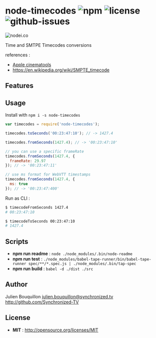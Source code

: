 # node-timecodes ![npm](https://img.shields.io/npm/v/node-timecodes.svg) ![license](https://img.shields.io/npm/l/node-timecodes.svg) ![github-issues](https://img.shields.io/github/issues/Synchronized-TV/node-timecodes.svg)

![nodei.co](https://nodei.co/npm/node-timecodes.png?downloads=true&downloadRank=true&stars=true)


Time and SMTPE Timecodes conversions

references :
 - [Apple cinematools](https://documentation.apple.com/en/cinematools/usermanual/index.html#chapter=2%26section=5%26tasks=true)
 - https://en.wikipedia.org/wiki/SMPTE_timecode

## Features

## Usage

Install with `npm i -s node-timecodes`

```js
var timecodes = require('node-timecodes');

timecodes.toSeconds('00:23:47:10'); // -> 1427.4

timecodes.fromSeconds(1427.4); // -> '00:23:47:10'

// you can use a specific frameRate
timecodes.fromSeconds(1427.4, {
  frameRate: 29.97
}); // -> '00:23:47:11'

// use ms format for WebVTT timestamps
timecodes.fromSeconds(1427.4, {
  ms: true
}); // -> '00:23:47:400'
```

Run as CLI :

```sh
$ timecodeFromSeconds 1427.4
# 00:23:47:10

$ timecodeToSeconds 00:23:47:10
# 1427.4
```

## Scripts

 - **npm run readme** : `node ./node_modules/.bin/node-readme`
 - **npm run test** : `./node_modules/babel-tape-runner/bin/babel-tape-runner spec/**/*.spec.js | ./node_modules/.bin/tap-spec`
 - **npm run build** : `babel -d ./dist ./src`


## Author

Julien Bouquillon <julien.bouquillon@synchronized.tv> http://github.com/Synchronized-TV

## License

 - **MIT** : http://opensource.org/licenses/MIT
